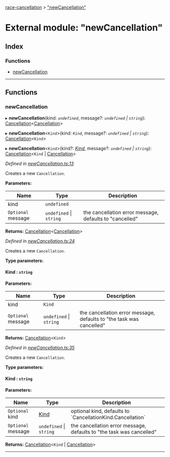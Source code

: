 [race-cancellation](../README.md) > ["newCancellation"](../modules/_newcancellation_.md)

# External module: "newCancellation"

## Index

### Functions

* [newCancellation](_newcancellation_.md#newcancellation)

---

## Functions

<a id="newcancellation"></a>

###  newCancellation

▸ **newCancellation**(kind: *`undefined`*, message?: *`undefined` \| `string`*): [Cancellation](../interfaces/_interfaces_.cancellation.md)<[Cancellation](../enums/_interfaces_.cancellationkind.md#cancellation)>

▸ **newCancellation**<`Kind`>(kind: *`Kind`*, message?: *`undefined` \| `string`*): [Cancellation](../interfaces/_interfaces_.cancellation.md)<`Kind`>

▸ **newCancellation**<`Kind`>(kind?: *[Kind]()*, message?: *`undefined` \| `string`*): [Cancellation](../interfaces/_interfaces_.cancellation.md)<`Kind` \| [Cancellation](../enums/_interfaces_.cancellationkind.md#cancellation)>

*Defined in [newCancellation.ts:13](https://github.com/lynchbomb/race-cancellation/blob/c640e1a/src/newCancellation.ts#L13)*

Creates a new `Cancellation`.

**Parameters:**

| Name | Type | Description |
| ------ | ------ | ------ |
| kind | `undefined` |
| `Optional` message | `undefined` \| `string` |  the cancellation error message, defaults to "cancelled" |

**Returns:** [Cancellation](../interfaces/_interfaces_.cancellation.md)<[Cancellation](../enums/_interfaces_.cancellationkind.md#cancellation)>

*Defined in [newCancellation.ts:24](https://github.com/lynchbomb/race-cancellation/blob/c640e1a/src/newCancellation.ts#L24)*

Creates a new `Cancellation`.

**Type parameters:**

#### Kind :  `string`
**Parameters:**

| Name | Type | Description |
| ------ | ------ | ------ |
| kind | `Kind` |
| `Optional` message | `undefined` \| `string` |  the cancellation error message, defaults to "the task was cancelled" |

**Returns:** [Cancellation](../interfaces/_interfaces_.cancellation.md)<`Kind`>

*Defined in [newCancellation.ts:35](https://github.com/lynchbomb/race-cancellation/blob/c640e1a/src/newCancellation.ts#L35)*

Creates a new `Cancellation`.

**Type parameters:**

#### Kind :  `string`
**Parameters:**

| Name | Type | Description |
| ------ | ------ | ------ |
| `Optional` kind | [Kind]() |  optional kind, defaults to \`CancellationKind.Cancellation\` |
| `Optional` message | `undefined` \| `string` |  the cancellation error message, defaults to "the task was cancelled" |

**Returns:** [Cancellation](../interfaces/_interfaces_.cancellation.md)<`Kind` \| [Cancellation](../enums/_interfaces_.cancellationkind.md#cancellation)>

___

